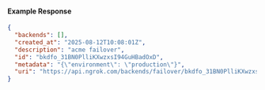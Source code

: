 <!-- Code generated for API Clients. DO NOT EDIT. -->

#### Example Response

```json
{
  "backends": [],
  "created_at": "2025-08-12T10:08:01Z",
  "description": "acme failover",
  "id": "bkdfo_31BN0PlliKXwzxsI94GuHBadOxD",
  "metadata": "{\"environment\": \"production\"}",
  "uri": "https://api.ngrok.com/backends/failover/bkdfo_31BN0PlliKXwzxsI94GuHBadOxD"
}
```
